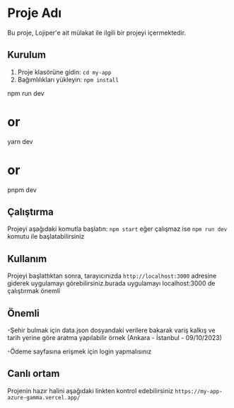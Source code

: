 
# Proje Adı

Bu proje, Lojiper'e ait mülakat ile ilgili bir projeyi içermektedir.


## Kurulum


1. Proje klasörüne gidin: `cd my-app`
2. Bağımlılıkları yükleyin: `npm install`

npm run dev
# or
yarn dev
# or
pnpm dev

## Çalıştırma

Projeyi aşağıdaki komutla başlatın: `npm start`
eğer çalışmaz ise `npm run dev` komutu ile başlatabilirsiniz

## Kullanım

Projeyi başlattıktan sonra, tarayıcınızda `http://localhost:3000` adresine giderek uygulamayı görebilirsiniz.burada uygulamayı localhost:3000 de çalıştırmak önemli

## Önemli
-Şehir bulmak için data.json dosyandaki verilere bakarak variş kalkış ve tarih yerine
göre aratma yapılabilir örnek (Ankara - İstanbul - 09/10/2023)

-Ödeme sayfasına erişmek için login yapmalısınız

## Canlı ortam

Projenin hazır halini aşağıdaki linkten kontrol edebilirsiniz
`https://my-app-azure-gamma.vercel.app/`
